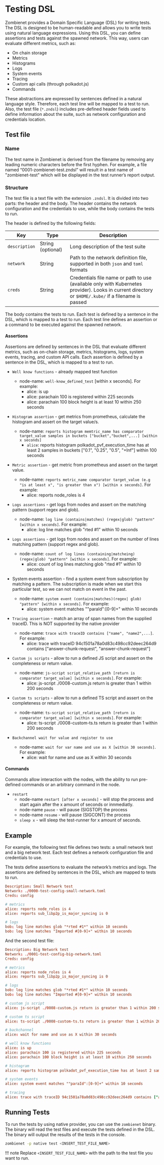 # Testing DSL

Zombienet provides a Domain Specific Language (DSL) for writing tests. The DSL is designed to be human-readable and allows you to write tests using natural language expressions. Using this DSL, you can define assertions and tests against the spawned network. This way, users can evaluate different metrics, such as:

- On chain storage
- Metrics
- Histograms
- Logs
- System events
- Tracing
- Custom api calls (through polkadot.js)
- Commands 

These abstractions are expressed by sentences defined in a natural language style. Therefore, each test line will be mapped to a test to run. Also, the test file (`*.zndsl`) includes pre-defined header fields used to define information about the suite, such as network configuration and credentials location.

## Test file 

### Name

The test name in Zombienet is derived from the filename by removing any leading numeric characters before the first hyphen. For example, a file named “0001-zombienet-test.zndsl” will result in a test name of "zombienet-test" which will be displayed in the test runner’s report output.

### Structure

The test file is a text file with the extension `.zndsl`. It is divided into two parts: the header and the body. The header contains the network configuration and the credentials to use, while the body contains the tests to run.

The header is defined by the following fields:

| Key            | Type     | Description                                                                                     |
| -------------- | -------- | ----------------------------------------------------------------------------------------------- |
| `description`  | String (optional) | Long description of the test suite                                                  |
| `network`      | String   | Path to the network definition file, supported in both `json` and `toml` formats                   |
| `creds`        | String   | Credentials file name or path to use (available only with Kubernetes provider). Looks in current directory or `$HOME/.kube/` if a filename is passed |

The body contains the tests to run. Each test is defined by a sentence in the DSL, which is mapped to a test to run. Each test line defines an assertion or a command to be executed against the spawned network.

#### Assertions

Assertions are defined by sentences in the DSL that evaluate different metrics, such as on-chain storage, metrics, histograms, logs, system events, tracing, and custom API calls. Each assertion is defined by a sentence in the DSL, which is mapped to a test to run.

- `Well know functions` - already mapped test function
    - node-name: `well-know_defined_test` [within x seconds]. For example:
        - alice: is up
        - alice: parachain 100 is registered within 225 seconds
        - alice: parachain 100 block height is at least 10 within 250 seconds

- `Histogram assertion` - get metrics from prometheus, calculate the histogram and assert on the target value/s.
    - node-name: `reports histogram memtric_name has comparator target_value samples in buckets ["bucket","bucket",...] [within x seconds]`
        - `alice`: reports histogram polkadot_pvf_execution_time has at least 2 samples in buckets ["0.1", "0.25", "0.5", "+Inf"] within 100 seconds

- `Metric assertion` - get metric from prometheus and assert on the target value.
    - node-name: `reports metric_name comparator target_value (e.g "is at least x", "is greater than x") [within x seconds]`. For example:
        - alice: reports node_roles is 4

- `Logs assertions` - get logs from nodes and assert on the matching pattern (support regex and glob).
    - node-name: `log line (contains|matches) (regex|glob) "pattern" [within x seconds]`. For example:
        - alice: log line matches glob "rted #1" within 10 seconds

- `Logs assertions` - get logs from nodes and assert on the number of lines matching pattern (support regex and glob).
    - node-name: `count of log lines (containing|matcheing) (regex|glob) "pattern" [within x seconds]`. For example:
        - alice: count of log lines matching glob "rted #1" within 10 seconds

- System events assertion - find a system event from subscription by matching a pattern. The subscription is made when we start this particular test, so we can not match on event in the past.
    - node-name: `system event (contains|matches)(regex| glob) "pattern" [within x seconds]`. For example:
        - alice: system event matches ""paraId":[0-9]+" within 10 seconds

- `Tracing assertion` - match an array of span names from the supplied traceID. This is NOT supported by the native provider
    - node-name: `trace with traceID contains ["name", "name2",...]`. For example:
        - alice: trace with traceID 94c1501a78a0d83c498cc92deec264d9 contains ["answer-chunk-request", "answer-chunk-request"]

- `Custom js scripts` - allow to run a defined JS script and assert on the completeness or return value.
    - node-name: `js-script script_relative_path [return is comparator target_value] [within x seconds]`. For example:
        - alice: js-script ./0008-custom.js return is greater than 1 within 200 seconds

- `Custom ts scripts` - allow to run a defined TS script and assert on the completeness or return value.
    - node-name: `ts-script script_relative_path [return is comparator target_value] [within x seconds]`. For example:
        - alice: ts-script ./0008-custom-ts.ts return is greater than 1 within 200 seconds

- `Backchannel wait for value and register to use`
    - node-name: `wait for var name and use as X [within 30 seconds]`. For example:
        - alice: wait for name and use as X within 30 seconds

#### Commands

Commands allow interaction with the nodes, with the ability to run pre-defined commands or an arbitrary command in the node.

- `restart`
    -  node-name `restart [after x seconds]` - will stop the process and start again after the x amount of seconds or innmediatly.
    - node-name `pause` - will pause (SIGSTOP) the process
    - node-name `resume` - will pause (SIGCONT) the process
    - `sleep x` - will sleep the test-runner for x amount of seconds.


## Example

For example, the following test file defines two tests: a small network test and a big network test. Each test defines a network configuration file and credentials to use.

The tests define assertions to evaluate the network’s metrics and logs. The assertions are defined by sentences in the DSL, which are mapped to tests to run.

``` toml
Description: Small Network test
Network: ./0000-test-config-small-network.toml
Creds: config

# metrics
alice: reports node_roles is 4
alice: reports sub_libp2p_is_major_syncing is 0

# logs
bob: log line matches glob "*rted #1*" within 10 seconds
bob: log line matches "Imported #[0-9]+" within 10 seconds
```

And the second test file:

``` toml
Description: Big Network test
Network: ./0001-test-config-big-network.toml
Creds: config

# metrics
alice: reports node_roles is 4
alice: reports sub_libp2p_is_major_syncing is 0

# logs
bob: log line matches glob "*rted #1*" within 10 seconds
bob: log line matches "Imported #[0-9]+" within 10 seconds

# custom js script
alice: js-script ./0008-custom.js return is greater than 1 within 200 seconds

# custom ts script
alice: ts-script ./0008-custom-ts.ts return is greater than 1 within 200 seconds

# backchannel
alice: wait for name and use as X within 30 seconds

# well know functions
alice: is up
alice: parachain 100 is registered within 225 seconds
alice: parachain 100 block height is at least 10 within 250 seconds

# histogram
alice: reports histogram polkadot_pvf_execution_time has at least 2 samples in buckets ["0.1", "0.25", "0.5", "+Inf"] within 100 seconds

# system events
alice: system event matches ""paraId":[0-9]+" within 10 seconds

# tracing
alice: trace with traceID 94c1501a78a0d83c498cc92deec264d9 contains ["answer-chunk-request", "answer-chunk-request"]
```

## Running Tests

To run the tests by using native provider, you can use the `zombienet` binary. The binary will read the test files and execute the tests defined in the DSL. The binary will output the results of the tests in the console.

```bash
zombienet -p native test <INSERT_TEST_FILE_NAME>
```

!!! note
    Replace `<INSERT_TEST_FILE_NAME>` with the path to the test file you want to run.


